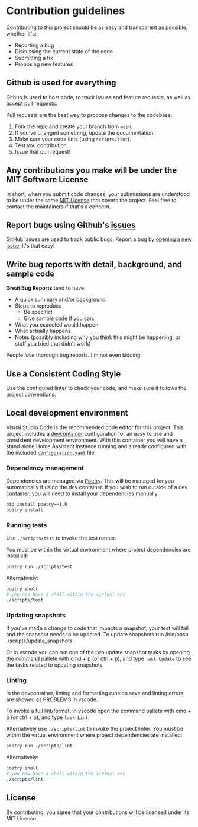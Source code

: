 # Contribution guidelines

Contributing to this project should be as easy and transparent as possible, whether it's:

- Reporting a bug
- Discussing the current state of the code
- Submitting a fix
- Proposing new features

## Github is used for everything

Github is used to host code, to track issues and feature requests, as well as accept pull requests.

Pull requests are the best way to propose changes to the codebase.

1. Fork the repo and create your branch from `main`.
2. If you've changed something, update the documentation.
3. Make sure your code lints (using `scripts/lint`).
4. Test you contribution.
5. Issue that pull request!

## Any contributions you make will be under the MIT Software License

In short, when you submit code changes, your submissions are understood to be under the same [MIT License](http://choosealicense.com/licenses/mit/) that covers the project. Feel free to contact the maintainers if that's a concern.

## Report bugs using Github's [issues](../../issues)

GitHub issues are used to track public bugs.
Report a bug by [opening a new issue](../../issues/new/choose); it's that easy!

## Write bug reports with detail, background, and sample code

**Great Bug Reports** tend to have:

- A quick summary and/or background
- Steps to reproduce
  - Be specific!
  - Give sample code if you can.
- What you expected would happen
- What actually happens
- Notes (possibly including why you think this might be happening, or stuff you tried that didn't work)

People *love* thorough bug reports. I'm not even kidding.

## Use a Consistent Coding Style

Use the configured linter to check your code, and make sure it follows the project conventions.

## Local development environment

Visual Studio Code is the recommended code editor for this project.
This project includes a [devcontainer](./.devcontainer) configuration for an easy to use and consistent development environment. With this container you will have a stand alone Home Assistant instance running and already configured with the included [`configuration.yaml`](./config/configuration.yaml) file.

### Dependency management
Dependencies are managed via [Poetry](https://python-poetry.org). This will be managed for you automatically if using the dev container. If you wish to run outside of a dev container, you will need to install your dependencies manually:

```sh
pip install poetry~=1.8
poetry install
```

### Running tests
Use `./scripts/test` to invoke the test runner.

You must be within the virtual environment where project dependencies are installed:

```sh
poetry run ./scripts/test
```

Alternatively:

```sh
poetry shell
# you now have a shell within the virtual env
./scripts/test
```

### Updating snapshots
If you've made a change to code that impacts a snapshot, your test will fail and the snapshot needs to be updated. To update snapshots run /bin/bash ./scripts/update_snapshots

Or in vscode you can run one of the two update snapshot tasks by opening the command pallete with cmd + p (or ctrl + p), and type `task Update` to see the tasks related to updating snapshots.

### Linting
In the devcontainer, linting and formatting runs on save and linting errors are showed as PROBLEMS in vscode.

To invoke a full lint/format, in vscode open the command pallete with cmd + p (or ctrl + p), and type `task Lint`.

Alternatively use `./scripts/lint` to invoke the project linter. You must be within the virtual environment where project dependencies are installed:

```sh
poetry run ./scripts/lint
```

Alternatively:

```sh
poetry shell
# you now have a shell within the virtual env
./scripts/lint
```

## License

By contributing, you agree that your contributions will be licensed under its MIT License.
